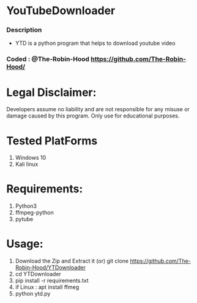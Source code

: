 # YouTubeDownloader
### Description
- YTD is a python program that helps to download youtube video 

### Coded : @The-Robin-Hood https://github.com/The-Robin-Hood/

# Legal Disclaimer:
Developers assume no liability and are not responsible for any misuse or damage caused by this program. Only use for educational purposes.

# Tested PlatForms
1. Windows 10
2. Kali linux

# Requirements:
1. Python3
2. ffmpeg-python
3. pytube

# Usage:
1. Download the Zip and Extract it (or) 
   git clone https://github.com/The-Robin-Hood/YTDownloader
2. cd YTDownloader
3. pip install -r requirements.txt
4. if Linux : apt install ffmeg
5. python ytd.py
